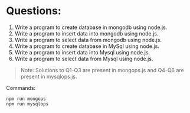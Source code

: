 # Questions: 

1. Write a program to create database in mongodb using node.js.
2. Write a program to insert data into mongodb using node.js.
3. Write a program to select data from mongodb using node.js.
4. Write a program to create database in MySql using node.js.
5. Write a program to insert data into Mysql using node.js.
6. Write a program to select data from Mysql using node.js.


> Note: Solutions to Q1-Q3 are present in mongops.js and Q4-Q6 are present in mysqlops.js.

Commands:
```
npm run mongops
npm run mysqlops
```
